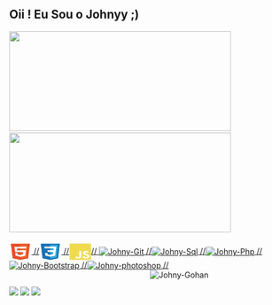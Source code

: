 ## Oii ! Eu Sou o Johnyy ;)

<div>
  <a href="https://github.com/johnywkr">
  <img width ="400px" height = "180em" src="https://github-readme-stats.vercel.app/api?username=johnywkr&show_icons=true&theme=highcontrast&include_all_commits=true&count_private=true"/>
  <img width ="400px" height = "180em" src="https://github-readme-stats.vercel.app/api/top-langs/?username=johnywkr&layout=compact&langs_count=7&theme=highcontrast"/>
</div>
<div style="display: inline_block"><br>
  <img align="center" alt="Johny-HTML" height="30" width="40" src="https://raw.githubusercontent.com/devicons/devicon/master/icons/html5/html5-original.svg">
  //<img align="center" alt="Johny-CSS" height="30" width="40" src="https://raw.githubusercontent.com/devicons/devicon/master/icons/css3/css3-original.svg">
  //<img align="center" alt="Johny-Js" height="30" width="40" src="https://raw.githubusercontent.com/devicons/devicon/master/icons/javascript/javascript-plain.svg">//
  <img align="center" alt="Johny-Git" height="30" width="40" src="https://cdn.jsdelivr.net/gh/devicons/devicon/icons/git/git-original.svg">
  //<img align="center" alt="Johny-Sql" height="30" width="40" src="https://cdn.jsdelivr.net/gh/devicons/devicon/icons/mysql/mysql-original.svg" >
  //<img align="center" alt="Johny-Php" height="30" width="40" src="https://cdn.jsdelivr.net/gh/devicons/devicon/icons/php/php-original.svg">
  //<img align="center" alt="Johny-Bootstrap" height="30" width="40" src="https://cdn.jsdelivr.net/gh/devicons/devicon/icons/bootstrap/bootstrap-original.svg">
  //<img align="center" alt="Johny-photoshop" height="30" width="40" src="https://cdn.jsdelivr.net/gh/devicons/devicon/icons/photoshop/photoshop-line.svg">
  //<img  align="right" alt="Johny-Gohan" width="250em" src="http://images6.fanpop.com/image/photos/34500000/SSJ2-Gohan-Gif-rileyferguson-34521952-853-480.gif">
</div>
  
  ##
 
<div> 
  
  <a href="https://www.instagram.com/johnywkr/?hl=pt-br" target="_blank"><img src="https://img.shields.io/badge/-Instagram-%23E4405F?style=for-the-badge&logo=instagram&logoColor=white" target="_blank"></a>
  <a href="https://api.whatsapp.com/send?phone=5561981907145&text=Entre_em_Contato!" target="_blank"><img src="https://img.shields.io/badge/WhatsApp-25D366?style=for-the-badge&logo=whatsapp&logoColor=white"></a>
  <a href = "#"><img src="https://img.shields.io/badge/-Gmail-%23333?style=for-the-badge&logo=gmail&logoColor=white" target="_blank"></a>

</div>

##
